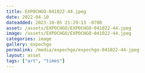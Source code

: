```yaml
---
title: EXPOCHGO-041022-44.jpeg
date: 2022-04-10
dateadded: 2023-10-05 21:29:13 -0700
asset: /assets/EXPOCHGO/EXPOCHGO-041022-44.jpeg
image: /assets/EXPOCHGO/EXPOCHGO-041022-44.jpeg
categories: image
gallery: expochgo
permalink: /media/expochgo/expochgo-041022-44-jpeg
layout: asset
tags: ["art", "times"]
--- 
```

